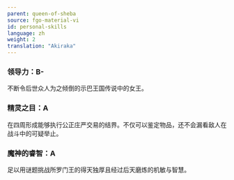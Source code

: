 ```yaml
---
parent: queen-of-sheba
source: fgo-material-vi
id: personal-skills
language: zh
weight: 2
translation: "Akiraka"
---
```


### 领导力：B-

不断令后世众人为之倾倒的示巴王国传说中的女王。

### 精灵之目：A

在四周形成能够执行公正庄严交易的结界。不仅可以鉴定物品，还不会漏看敌人在战斗中的可疑举止。

### 魔神的睿智：A

足以用谜题挑战所罗门王的得天独厚且经过后天磨炼的机敏与智慧。
